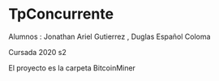 # TpConcurrente

Alumnos : Jonathan Ariel Gutierrez , Duglas Español Coloma

Cursada 2020 s2

El proyecto es la carpeta BitcoinMiner


